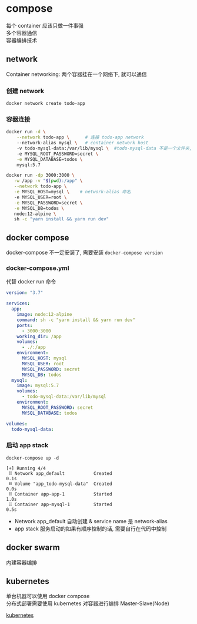 # compose

每个 container 应该只做一件事强  
多个容器通信  
容器编排技术  

## network

Container networking: 两个容器挂在一个网络下, 就可以通信

### 创建 network

`docker network create todo-app`

### 容器连接

```bash
docker run -d \
    --network todo-app \      # 连接 todo-app network
    --network-alias mysql \   # container network host 
    -v todo-mysql-data:/var/lib/mysql \  #todo-mysql-data 不是一个文件夹, docker 会识别为 named volumes, 自动创建
    -e MYSQL_ROOT_PASSWORD=secret \
    -e MYSQL_DATABASE=todos \
    mysql:5.7

docker run -dp 3000:3000 \
   -w /app -v "$(pwd):/app" \
   --network todo-app \
   -e MYSQL_HOST=mysql \    # network-alias 命名
   -e MYSQL_USER=root \
   -e MYSQL_PASSWORD=secret \
   -e MYSQL_DB=todos \
   node:12-alpine \
   sh -c "yarn install && yarn run dev"
```

## docker compose

docker-compose 不一定安装了, 需要安装  `docker-compose version`

### docker-compose.yml

代替 docker run 命令

```yml
version: "3.7"

services:
  app:
    image: node:12-alpine
    command: sh -c "yarn install && yarn run dev"
    ports: 
      - 3000:3000
    working_dir: /app
    volumes:
      - ./:/app
    environment:
      MYSQL_HOST: mysql
      MYSQL_USER: root
      MYSQL_PASSWORD: secret
      MYSQL_DB: todos
  mysql:
    image: mysql:5.7
    volumes:
      - todo-mysql-data:/var/lib/mysql
    environment:
      MYSQL_ROOT_PASSWORD: secret
      MYSQL_DATABASE: todos

volumes:
  todo-mysql-data:
```

### 启动 app stack

`docker-compose up -d`

```logs
[+] Running 4/4
 ⠿ Network app_default           Created                                   0.1s
 ⠿ Volume "app_todo-mysql-data"  Created                                   0.0s
 ⠿ Container app-app-1           Started                                   1.0s
 ⠿ Container app-mysql-1         Started                                   0.5s
```

- Network app_default 自动创建 & service name 是 network-alias
- app stack 服务启动的如果有顺序控制的话, 需要自行在代码中控制


## docker swarm

内建容器编排

## kubernetes

单台机器可以使用 docker compose  
分布式部署需要使用 kubernetes 对容器进行编排  Master-Slave(Node)

[kubernetes](https://kubernetes.io/zh-cn/)
